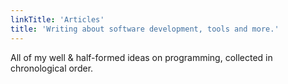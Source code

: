 ```yaml
---
linkTitle: 'Articles'
title: 'Writing about software development, tools and more.'
---
```


All of my well & half-formed ideas on programming, collected in chronological order.
